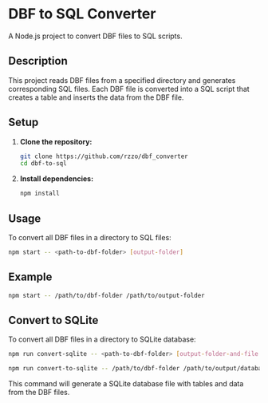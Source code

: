 # DBF to SQL Converter

A Node.js project to convert DBF files to SQL scripts.

## Description

This project reads DBF files from a specified directory and generates corresponding SQL files. Each DBF file is converted into a SQL script that creates a table and inserts the data from the DBF file.

## Setup

1. **Clone the repository:**

   ```sh
   git clone https://github.com/rzzo/dbf_converter
   cd dbf-to-sql
   ```

2. **Install dependencies:**

   ```sh
   npm install
   ```

## Usage

To convert all DBF files in a directory to SQL files:

```sh
npm start -- <path-to-dbf-folder> [output-folder]
```

## Example

```sh
npm start -- /path/to/dbf-folder /path/to/output-folder
```

## Convert to SQLite

To convert all DBF files in a directory to SQLite database:

```sh
npm run convert-sqlite -- <path-to-dbf-folder> [output-folder-and-file.sqlight]
```

```sh
npm run convert-to-sqlite -- /path/to/dbf-folder /path/to/output/database.sqlite
```

This command will generate a SQLite database file with tables and data from the DBF files.
